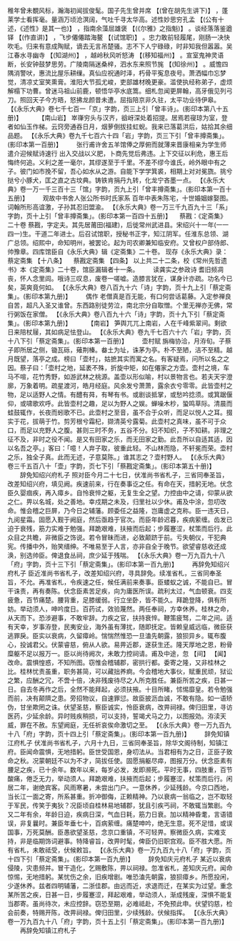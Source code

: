<!-- { "loadSidebar": true } -->
稚年曾未覩风标，瀚海初闻拔俊髦。国子先生曾并席 【(曾在胡先生讲下)】 ，蓬莱学士看挥毫。量涵万顷沧溟阔，气吐千寻太华高。述性妙思穷孔孟 【(公有十述，《述性》是其一也)】 ，指南余藻屈雄褒 【(《尔雅》之指魁)】 。谈经落落鉴遒铎 【(作直讲)】 ，飞步僊僊踏海鳌 【(试馆职)】 。忠力敢前轻履尾，刚肠一决快吹毛。归来有意成陶赋，谪去无言吊楚骚。志不下人宁碌碌，时非知我但嚣嚣。吴江春水寻幽寺 【(知湖州)】 ，越岭秋风听怒涛 【(移知福州)】 。宣室鬼神灵语断，长安钟鼓梦思劳。广陵南隔迷桑梓，泗水东来照节旄 【(知徐州)】 。威憺四隅消警吠，惠流比屋乐耕缫。真仙应祝通时泽，朽骨平寃息夜号。萧洒幅巾忘梦觉，清凉丈室笑熏膏。淮阳大节孤尤峻，吏部雄材晚更豪。滥使执经称弟子，虚烦解榻下功曹。曾迷马祖山前鹿，顿悟华亭水底篙。细札忽闻更屏翰，高牙俄见列弓刀。照回天子今方晤，怒拂龙颜昔未遭。屈指陪京非久驻，太平功业待伊皋。
 【《永乐大典》卷七千七百一「京」字韵，页三上引「曾丰诗」。(影印本第八十五册)】 
　　 【南山岩】 
崒嵂穷头与汉齐，谽岈深处着招提。居焉若寑琼为室，登者如仙玉作梯。云窍旁通吞日月，烟萝倒拔挂虹蜺。我来已落葛洪后，姑拾其余细品题。
 【《永乐大典》卷九千七百六十四「岩」字韵，页三下引「曾丰撙斋集」。(影印本第一百册)】 
　　张行甫许舍五羊馆俸之厚俯而就薄来晋康相亲为学生师遣介迎候赋诗速行
出入交战以义肥，卜商先觉后弗违。上下交征以利危，惠王后悔终何追。义利之差一毫尔，其缪遂至于千里。不差不缪今谁氏，岭外眼中有之子。彼门如市挽不留，吾心如水从之游。自能下学学箕裘，相期上对对冕旒。挑兮挞兮小豚犬，匡之直之古坟典。铸铁肯捐丹九转，化龙宁吝墨一点。
 【《永乐大典》卷一万一千三百十三「馆」字韵，页九上引「曾丰撙斋集」。(影印本第一百十五册)】 
　　观故中书舍人张公所书时氏家系
百年中表朱陈宅，十世婚姻嫁娶图。词翰所形高谊激，子孙其忍旧盟渝。
 【《永乐大典》卷一万三千九百九十三「系」字韵，页十上引「曾丰撙斋集」。(影印本第一百四十五册)】 
　蔡戡：《定斋集》二十卷
蔡戡，字定夫。其先居莆田(福建)，后徙常州武进县。宋绍兴十一年(一一四一)生。干道二年进士。后召试馆职，授秘书正字，知江阴军。任淮东总领、湖广总领。绍熙中，命知明州，被罢论。起为司农卿兼知临安府。又曾权户部侍郎、帅豫章。四库馆臣自《永乐大典》辑《定斋集》二十卷。
现存《永乐大典》录：
蔡定斋集 【十八条】 　蔡戡定斋集 【四条】 
以上共二十二条，校《常州先哲遗书》本《定斋集》二十卷，馆臣漏辑者十一条。
　　读龚实之参政诗
耆旧频凋丧，怀人念里闾。哦诗三叹息，废卷一嗟嘘。造膝言犹在，谋身计亦疏。功名今已矣，英爽竟何如。
 【《永乐大典》卷八百九十六「诗」字韵，页十九上引「蔡定斋集」。(影印本第九册)】 
　　偶作
老僧真是百无能，有口何尝话葛藤。入定参禅良自苦，超凡入圣又谁曾。东西路别徒劳泣，南北宗分自取憎。个里无禅亦无佛，常行粥饭在家僧。
 【《永乐大典》卷八百九十六「诗」字韵，页十九下引「蔡定斋集」。(影印本第九册)】 
　　 【南岩】 
笋舆兀兀上南岩，人在千峰紫翠间。剩欲日来陪杖屦，其如病足怯登山。
 【《永乐大典》卷九千七百六十六「岩」字韵，页十八下引「蔡定斋集」。(影印本第一百册)】 
　　壶村赋
旃梅协洽，月洊旬。子蔡子即所居之侧，锄瓦砾，薙荆榛。畚土为址，诛茅为亭。朴不至陋，洁不至精。越月既望，落亭之成。榜曰「壶村」，姑摭其实而寓之名。有客疑焉，问所以名之之因。蔡子曰：「壶村之地，延袤不殊，折旋中矩，如在僊家之方壶。壶村之境，车马不喧，花竹秀野，如游武林之桃源。盖壶以形似喻，村以景物言也。若夫天宇澄廓，万象着明。疏星渡河，皓月经庭。风余发兮萧萧，露余衣兮零零。此皆壶村之物，足以适野人之情。有醴有荈，有琴有书。或剧谈抵掌，或愁吟捻须。或箕踞偃仰，或啸歌欢呼。此皆壶村之趣，足以为野人之娱。蝉噪木杪，蛩鸣草际。清晨而蛙鼓辄作，长夜而蚓歌不已。此壶村之至音，虽不合于众听，而足以悦人之耳。掇实于花，拔萌于竹。剪芳根兮霜杞，撷清英兮露菊。此壶村之真味，虽不可于众口，而足以充野人之腹。甚则三时不务，五谷不分。妇不知织，子不知耕。非理之征不及，非时之役不闻。是又有田家之乐，而无田家之勤。此吾所以自适其适，因以名吾之亭。」客曰：「噫！人弃子取，彼重此轻。不山林而隐，不轩冕而荣。壶村之乐，独全子真。此而无述，子意莫陈。」谁其志之？壶村野人。
 【《永乐大典》卷三千五百八十「壶」字韵，页七下引「蔡戡定斋集」。(影印本第五十册)】 
　　辞免知绍兴府札子
照对臣今月二十七日，伏准尚书省札子，三省同奉圣旨，改差知绍兴府，填见阙。疾速前来，行在奏事讫之任。有命在天，措躬无地。伏念臣久婴痼疾，再入瘴乡。自怜衰悴之躯，无复生全之望。力控由中之请，仰蒙从欲之仁。畀以名城，处之善地。幸戍期之未及，归里社以少休。甫及中涂，忽叨改命。惟会稽之巨屏，乃今日之辅藩。顾委任之益隆，岂庸虚之克称。臣一违天日，九阅星霜。固愿入觐于阙庭，然后亟趋于官次。而臣年龄迟暮，疾病萦缠。齿发已迫于衰残，筋力实难于勉强。拜跪艰难，扶掖而后起；步履蹇涩，杖策而后行。此众目之共瞻，非微臣之饰说。若令冒昧而进，必致颠跻于前。亏失朝仪，干犯典宪。传播中外，贻笑缙绅。不唯易至于人言，亦非自全于晚节。欲望睿慈收还成涣，别选帅臣。俾退食丛祠，庶少延于残喘。
 【《永乐大典》卷一万九百九十八「府」字韵，页十三下引「蔡定斋集」。(影印本第一百九册)】 
　　再辞免知绍兴府札子
臣近准尚书省札子，改差知绍兴府，寻具辞免。续准省札，三省同奉圣旨，不允。再准省札，令疾速之任，候任满前来奏事。臣蝼蚁之诚，不能自已。冒干诛责，再有奏陈。伏念臣素苦足疾，向为庸医所误。疏利太过，气血顿衰。四支疲惫，百节痛楚。腰背重，足膝缓弱。行立坐卧，皆不能久。拜跪登降，俱有所妨。举动须人，呻吟度日。百药试，效验蔑然。两任奉祠，方幸休养。桂林之命，从天而下。恐涉避事，不敢牢辞。力疾之官，扶持衰悴。鞭策疲驽，二年之间。适有天幸，岁事洊登，民夷安业，海外虽有薄扰，随即抚定。皆赖皇威远临，微臣获逃罪戾。臣实以衰病，久留瘴岭。惴惴然惟恐一旦溘先朝露，狼狈异乡。辄布腹心，投诚君父。伏蒙睿慈，俯从人欲。易畀近郡，遂获生还。隆天厚地之恩，粉骨糜躯不足以报万一。臣以尚待阙次，未敢力控祠请。甫及中途，忽 【间】  【闻】 改命。震惧惶惑，不知所图。窃惟会稽辅郡，密拱行都。委寄之隆，又非桂林之比。桂林忧责虽重，职务甚简，可以藏拙养痾。今会稽地大事伙，赋重民顽，狱讼之繁，应酬之冗，不啻十倍，决非残废待尽之人所克胜任。兼臣所苦之疾，日甚一日。自去冬再作之后，全然不能拜起，必须扶掖。十目所睹，怵惕靡皇。若令勉强而前，决有颠隮之患。旁招物议，自速罪愆。故臣披沥血诚，不敢有隐。如一语矫伪，甘坐欺罔之诛。伏望圣慈，察臣诚实，怜臣衰病，改畀祠禄。俾归田里，寻访医药，少延余龄。异时贱疾稍损，可以支持，誓竭犬马之力，以图报効。洊渎天威，罪在不赦。东望阙庭，无任祈哀俟命激切之至。
 【《永乐大典》卷一万九百九十八「府」字韵，页十四上引「蔡定斋集」。(影印本第一百九册)】 
　　辞免知镇江府札子
伏准尚书省札子，六月十九日，三省同奉圣旨，除华文阁待制，知镇江府。臣闻命震惧，无地措躬。臣世受国恩，身叨法从。当君相有为之日，正臣子致命之秋。况蒙朝廷不以为不才，简拔任使。固愿捐躯尽瘁，图报万分。伏念臣素有腰足之疾，已十余年。数年以来，每岁必发，发即濒死。平时无事，四肢重，百节酸痛，倦乏无力，举动须人。拜跪艰难，扶掖而后起；步履蹇涩，杖策而后行。闲居二年，谢绝宾客。风雨寒暑，未尝出门户。一意休养，少延残龄。今京口西地，当长江一面之寄，所系甚重。折冲御侮，正赖精神。乃以衰病一翁临之，岂不取轻于军民，传笑于夷狄？况臣顷自桂林易地辅郡，犹且引疾丐祠，不敢辄当繁剧。今又二年有余，年龄日迫，疾病日深，气血日耗，筋力日衰。加以精神昏耄，言语错误，非复曩时。兼臣年垂七十，百病萦缠。痛楚呻吟，绝无生意。死不足惜，或误国事，万死莫酬。臣愚欲望圣慈，念京口重镇，不可轻畀。察微臣久病，实难支持，非是临期饰词避事。特降睿旨，改畀时髦，俾臣仍旧职宫观。臣不胜大愿。所有省札，未敢祗受，伏候敕旨。
 【《永乐大典》卷一万九百九十八「府」字韵，页十四下引「蔡定斋集」。(影印本第一百九册)】 
　　辞免知庆元府札子
某近以衰病侵陵，灾患频并。冒干造化，乞赐敷陈，畀以祠禄。忽准省札，差知庆元府。闻命惊惕，无地措躬。某忧伤之余，旧疾增剧。唯恐溘先朝露，狼狈瘴乡。所愿投闲，少遂休养。兹者四明辅藩，二浙佳郡。由远而近，求退而迁，在某实为过望。重念某所苦之疾，日甚一日，步履蹇涩，拜起艰难，举动须人，渐成残废，深惧不能复当郡寄。虽尚待次，未应控辞。窃恐至期，必难祗赴，不免预此申。伏望钧慈，检会前奏，特赐开陈，改畀祠禄。俾归田里，少续残龄。伏候指挥。
 【《永乐大典》卷一万九百九十八「府」字韵，页十五上引「蔡定斋集」。(影印本第一百九册)】 
　　再辞免知镇江府札子
